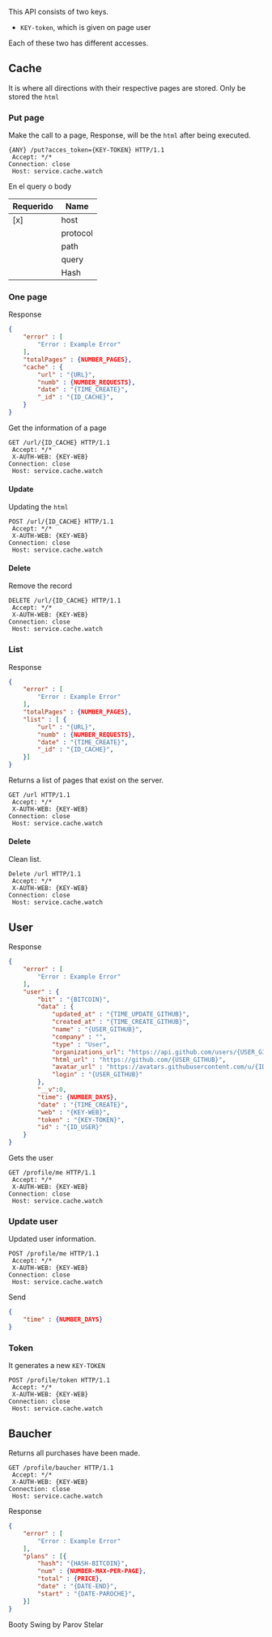 This API consists of two keys.

* `KEY-token`, which is given on page user


Each of these two has different accesses.

## Cache

It is where all directions with their respective pages are stored. Only be stored the `html`

### Put page

Make the call to a page, Response, will be the `html` after being executed.

```console
{ANY} /put?acces_token={KEY-TOKEN} HTTP/1.1
 Accept: */* 
Connection: close
 Host: service.cache.watch
```

En el query o body

| Requerido | Name         |
|-----------| ------------ |
| [x]       | host         |
|           | protocol     |
|           | path         |
|           | query        |
|           | Hash         |

### One page

Response

```JSON
{
	"error" : [
		"Error : Example Error"
	],
	"totalPages" : {NUMBER_PAGES},
	"cache" : {
		"url" : "{URL}",
		"numb" : {NUMBER_REQUESTS},
		"date" : "{TIME_CREATE}",
		"_id" : "{ID_CACHE}",
	}
}
```
Get the information of a page
```console
GET /url/{ID_CACHE} HTTP/1.1
 Accept: */* 
 X-AUTH-WEB: {KEY-WEB}
Connection: close
 Host: service.cache.watch
```

#### Update

Updating the `html`

```console
POST /url/{ID_CACHE} HTTP/1.1
 Accept: */* 
 X-AUTH-WEB: {KEY-WEB}
Connection: close
 Host: service.cache.watch
```

#### Delete

Remove the record

```console
DELETE /url/{ID_CACHE} HTTP/1.1
 Accept: */* 
 X-AUTH-WEB: {KEY-WEB}
Connection: close
 Host: service.cache.watch
```

### List

Response

```JSON
{
	"error" : [
		"Error : Example Error"
	],
	"totalPages" : {NUMBER_PAGES},
	"list" : [ {
		"url" : "{URL}",
		"numb" : {NUMBER_REQUESTS},
		"date" : "{TIME_CREATE}",
		"_id" : "{ID_CACHE}",
	}]
}
```
Returns a list of pages that exist on the server.

```console
GET /url HTTP/1.1
 Accept: */* 
 X-AUTH-WEB: {KEY-WEB}
Connection: close
 Host: service.cache.watch
```


#### Delete

Clean list.

```console
Delete /url HTTP/1.1
 Accept: */* 
 X-AUTH-WEB: {KEY-WEB}
Connection: close
 Host: service.cache.watch
```

## User

Response

```JSON
{
	"error" : [
		"Error : Example Error"
	],
	"user" : {
		"bit" : "{BITCOIN}",
		"data" : {
			"updated_at" : "{TIME_UPDATE_GITHUB}",
			"created_at" : "{TIME_CREATE_GITHUB}",
			"name" : "{USER_GITHUB}",
			"company" : "",
			"type" : "User",
			"organizations_url": "https://api.github.com/users/{USER_GITHUB}/orgs",
			"html_url" : "https://github.com/{USER_GITHUB}",
			"avatar_url" : "https://avatars.githubusercontent.com/u/{ID_GITHUB}?v=3",
			"login" : "{USER_GITHUB}"
		},
		"__v":0,
		"time": {NUMBER_DAYS},
		"date" : "{TIME_CREATE}",
		"web" : "{KEY-WEB}",
		"token" : "{KEY-TOKEN}",
		"id" : "{ID_USER}"
	}
}
```
Gets the user

```console
GET /profile/me HTTP/1.1
 Accept: */* 
 X-AUTH-WEB: {KEY-WEB}
Connection: close
 Host: service.cache.watch
```

### Update user

Updated user information.

```console
POST /profile/me HTTP/1.1
 Accept: */* 
 X-AUTH-WEB: {KEY-WEB}
Connection: close
 Host: service.cache.watch
```

Send 

```JSON
{
	"time" : {NUMBER_DAYS}
}
```
### Token

It generates a new `KEY-TOKEN`

```console
POST /profile/token HTTP/1.1
 Accept: */* 
 X-AUTH-WEB: {KEY-WEB}
Connection: close
 Host: service.cache.watch
```

## Baucher

Returns all purchases have been made.

```console
GET /profile/baucher HTTP/1.1
 Accept: */* 
 X-AUTH-WEB: {KEY-WEB}
Connection: close
 Host: service.cache.watch
```

Response

```JSON
{
	"error" : [
		"Error : Example Error"
	],
	"plans" : [{
		"hash": "{HASH-BITCOIN}",
		"num" : {NUMBER-MAX-PER-PAGE},
		"total" : {PRICE},
		"date" : "{DATE-END}",
		"start" : "{DATE-PAROCHE}",
	}]
}
```

Booty Swing by Parov Stelar